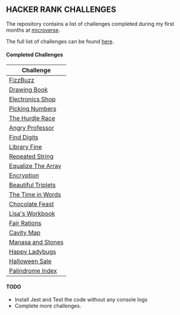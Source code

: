 ## HACKER RANK CHALLENGES
The repository contains a list of challenges completed during my first months at [microverse](https://www.microverse.org).

The full list of challenges can be found [here](https://www.hackerrank.com/contests/microverse-coding-challenges/challenges).

#### Completed Challenges

| Challenge      |
| -------------- |
| [FizzBuzz](https://www.hackerrank.com/contests/microverse-coding-challenges/challenges/fizzbuzz)
| [Drawing Book](https://www.hackerrank.com/contests/microverse-coding-challenges/challenges/drawing-book)   |
| [Electronics Shop](https://www.hackerrank.com/contests/microverse-coding-challenges/challenges/electronics-shop)   |
| [Picking Numbers](https://www.hackerrank.com/contests/microverse-coding-challenges/challenges/picking-numbers)   |
| [The Hurdle Race](https://www.hackerrank.com/contests/microverse-coding-challenges/challenges/the-hurdle-race)   |
| [Angry Professor](https://www.hackerrank.com/contests/microverse-coding-challenges/challenges/angry-professor)   |
| [Find Digits](https://www.hackerrank.com/contests/microverse-coding-challenges/challenges/find-digits)   |
| [Library Fine](https://www.hackerrank.com/contests/microverse-coding-challenges/challenges/library-fine)   |
| [Repeated String](https://www.hackerrank.com/contests/microverse-coding-challenges/challenges/repeated-string)   |
| [Equalize The Array](https://www.hackerrank.com/contests/microverse-coding-challenges/challenges/equality-in-a-array)   |
| [Encryption](https://www.hackerrank.com/contests/microverse-coding-challenges/challenges/encryption)   |
| [Beautiful Triplets](https://www.hackerrank.com/contests/microverse-coding-challenges/challenges/beautiful-triplets) |
| [The Time in Words](https://www.hackerrank.com/contests/microverse-coding-challenges/challenges/the-time-in-words)   |
| [Chocolate Feast](https://www.hackerrank.com/contests/microverse-coding-challenges/challenges/chocolate-feast)   |
| [Lisa's Workbook](https://www.hackerrank.com/contests/microverse-coding-challenges/challenges/lisa-workbook)   |
| [Fair Rations](https://www.hackerrank.com/contests/microverse-coding-challenges/challenges/fair-rations)   |
| [Cavity Map](https://www.hackerrank.com/contests/microverse-coding-challenges/challenges/cavity-map)   |
| [Manasa and Stones](https://www.hackerrank.com/contests/microverse-coding-challenges/challenges/manasa-and-stones)   |
| [Happy Ladybugs](https://www.hackerrank.com/contests/microverse-coding-challenges/challenges/happy-ladybugs)  |
| [Halloween Sale](https://www.hackerrank.com/contests/microverse-coding-challenges/challenges/halloween-sale)   |
| [Palindrome Index](https://www.hackerrank.com/contests/microverse-coding-challenges/challenges/palindrome-index)   |

#### TODO
 - Install Jest and Test the code without any console logs
 - Complete more challenges.
